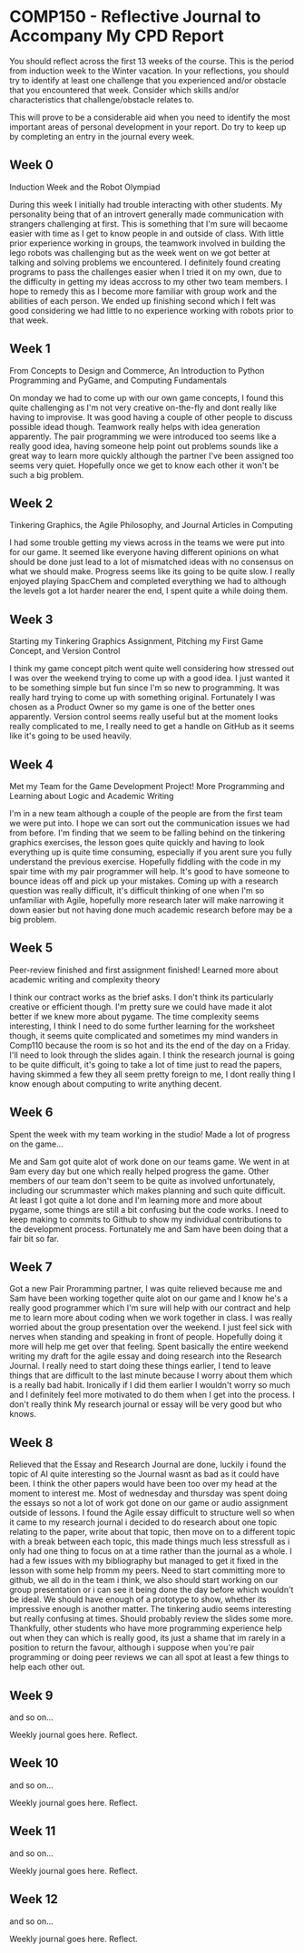 # COMP150 - Reflective Journal to Accompany My CPD Report

You should reflect across the first 13 weeks of the course. This is the period from induction week to the Winter vacation. In your reflections, you should try to identify at least one challenge that you experienced and/or obstacle that you encountered that week. Consider which skills and/or characteristics that challenge/obstacle relates to. 

This will prove to be a considerable aid when you need to identify the most important areas of personal development in your report. Do try to keep up by completing an entry in the journal every week.

## Week 0

Induction Week and the Robot Olympiad

During this week I initially had trouble interacting with other students. My personality being that of an introvert generally made communication with strangers challenging at first. This is something that I'm sure will becaome easier with time as I get to know people in and outside of class. With little prior experience working in groups, the teamwork involved in building the lego robots was challenging but as the week went on we got better at talking and solving problems we encountered. I definitely found creating programs to pass the challenges easier when I tried it on my own, due to the difficulty in getting my ideas accross to my other two team members. I hope to remedy this as I become more familiar with group work and the abilities of each person. We ended up finishing second which I felt was good considering we had little to no experience working with robots prior to that week.

## Week 1

From Concepts to Design and Commerce, An Introduction to Python Programming and PyGame, and Computing Fundamentals

On monday we had to come up with our own game concepts, I found this quite challenging as I'm not very creative on-the-fly and dont really like having to improvise. It was good having a couple of other people to discuss possible idead though. Teamwork really helps with idea generation apparently.  The pair programming we were introduced too seems like a really good idea, having someone help point out problems sounds like a great way to learn more quickly although the partner I've been assigned too seems very quiet. Hopefully once we get to know each other it won't be such a big problem.

## Week 2

Tinkering Graphics, the Agile Philosophy, and Journal Articles in Computing

I had some trouble getting my views across in the teams we were put into for our game. It seemed like everyone having different opinions on what should be done just lead to a lot of mismatched ideas with no consensus on what we should make. Progress seems like its going to be quite slow. I really enjoyed playing SpacChem and completed everything we had to although the levels got a lot harder nearer the end, I spent quite a while doing them. 

## Week 3

Starting my Tinkering Graphics Assignment, Pitching my First Game Concept, and Version Control

I think my game concept pitch went quite well considering how stressed out I was over the weekend trying to come up with a good idea. I just wanted it to be something simple but fun since I'm so new to programming. It was really hard trying to come up with something original. Fortunately I was chosen as a Product Owner so my game is one of the better ones apparently. Version control seems really useful but at the moment looks really complicated to me, I really need to get a handle on GitHub as it seems like it's going to be used heavily. 

## Week 4

Met my Team for the Game Development Project! More Programming and Learning about Logic and Academic Writing

I'm in a new team although a couple of the people are from the first team we were put into. I hope we can sort out the communication issues we had from before. I'm finding that we seem to be falling behind on the tinkering graphics exercises, the lesson goes quite quickly and having to look everything up is quite time consuming, especially if you  arent sure you fully understand the previous exercise. Hopefully fiddling with the code in my spair time with my pair programmer will help. It's good to have someone to bounce ideas off and pick up your mistakes. Coming up with a research question was really difficult, it's difficult thinking of one when I'm so unfamiliar with Agile, hopefully more research later will make narrowing it down easier but not having done much academic research before may be a big problem.

## Week 5

Peer-review finished and first assignment finished! Learned more about academic writing and complexity theory

I think our contract works as the brief asks. I don't think its particularly creative or efficient though. I'm pretty sure we could have made it alot better if we knew more about pygame. The time complexity seems interesting, I think I need to do some further learning for the worksheet though, it seems quite complicated and sometimes my mind wanders in Comp110 because the room is so hot and its the end of the day on a Friday. I'll need to look through the slides again. I think the research journal is going to be quite difficult, it's going to take a lot of time just to read the papers, having skimmed a few they all seem pretty foreign to me, I dont really thing I know enough about computing to write anything decent. 

## Week 6

Spent the week with my team working in the studio! Made a lot of progress on the game...

Me and Sam got quite alot of work done on our teams game. We went in at 9am every day but one which really helped progress the game. Other members of our team don't seem to be quite as involved unfortunately, including our scrummaster which makes planning and such quite difficult. At least I got quite a lot done and I'm learning more and more about pygame, some things are still a bit confusing but the code works. I need to keep making to commits to Github to show my individual contributions to the development process. Fortunately me and Sam have been doing that a fair bit so far. 

## Week 7


Got a new Pair Proramming partner, I was quite relieved because me and Sam have been working together quite alot on our game and I know he's a really good programmer which I'm sure will help with our contract and help me to learn more about coding when we work together in class. I was really worried about the group presentation over the weekend. I just feel sick with nerves when standing and speaking in front of people. Hopefully doing it more will help me get over that feeling. Spent basically the entire weekend writing my draft for the agile essay and doing research into the Research Journal. I really need to start doing these things earlier, I tend to leave things that are difficult to the last minute because I worry about them which is a really bad habit. Ironically if I did them earlier I wouldn't worry so much and I definitely feel more motivated to do them when I get into the process. I don't really think My research journal or essay will be very good but who knows.

## Week 8

Relieved that the Essay and Research Journal are done, luckily i found the topic of AI quite interesting so the Journal wasnt as bad as it could have been. I think the other papers would have been too over my head at the moment to interest me. Most of  wednesday and thursday was spent doing the essays so not a lot of work got done on our game or audio assignment outside of lessons. I found the Agile essay difficult to structure well so when it came to my research journal i decided to do research about one topic relating to the paper, write about that topic, then move on to a different topic with a break between each topic, this made things much less stressfull as i only had one thing to focus on at a time rather than the journal as a whole. I had a few issues with my bibliography but managed to get it fixed in the lesson with some help fromm my peers. Need to start committing more to github, we all do in the team i think, we also should start working on our group presentation or i can see it being done the day before which wouldn't be ideal. We should have enough of a prototype to show, whether its impressive enough is another matter. The tinkering audio seems interesting but really confusing at times. Should probably review the slides some more. Thankfully, other students who have more programming experience help out when they can which is really good, its just a shame that im rarely in a position to return the favour, although i suppose when you're pair programming or doing peer reviews we can all spot at least a few things to help each other out.

## Week 9

and so on...

Weekly journal goes here. Reflect.

## Week 10

and so on...

Weekly journal goes here. Reflect.

## Week 11

and so on...

Weekly journal goes here. Reflect.

## Week 12

and so on...

Weekly journal goes here. Reflect.

